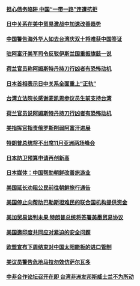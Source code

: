 #### [担心债务陷阱 中国“一带一路”连遭抗拒](../pages/z__yoerrvp/4554558.md) 

#### [日中关系在美中贸易激战中加速改善趋势](../pages/z__yoerrvp/4554375.md) 

#### [中国警告海外华人如去台湾庆双十将难获中国签证](../pages/z__yoerrvp/4554371.md) 

#### [驻阿富汗美军司令反驳伊斯兰国重振旗鼓一说](../pages/z__yoerrvp/4554361.md) 

#### [荷兰官员称阿姆斯特丹持刀行凶者有恐怖动机](../pages/z__yoerrvp/4554358.md) 

#### [日本首相表示日中关系全面重上“正轨”](../pages/z__yoerrvp/4554351.md) 

#### [台湾立法院长感谢麦凯恩参议员生前支持台湾](../pages/z__yoerrvp/4554347.md) 

#### [荷兰官员说阿姆斯特丹持刀行凶者有恐怖动机](../pages/z__yoerrvp/4554027.md) 

#### [美指挥官指责俄罗斯削弱阿富汗进展](../pages/z__yoerrvp/4554025.md) 

#### [特朗普总统将不出席11月亚洲两场峰会](../pages/z__yoerrvp/4553878.md) 

#### [日本防卫预算申请再创新高 ](../pages/z__yoerrvp/4553682.md) 

#### [日本媒体：中国帮助朝鲜改善旅游业](../pages/z__yoerrvp/4553632.md) 

#### [美国延长劝阻公民前往朝鲜旅行通告](../pages/z__yoerrvp/4553619.md) 

#### [美国停止向帮助巴勒斯坦难民的联合国机构提供资金](../pages/z__yoerrvp/4553615.md) 

#### [美加贸易谈判未果 特朗普总统将签署美墨贸易协议](../pages/z__yoerrvp/4553603.md) 

#### [美国邀印度共同应对紧迫的安全问题 ](../pages/z__yoerrvp/4553583.md) 

#### [欧盟宣布下周结束对中国太阳能板的进口管制 ](../pages/z__yoerrvp/4553573.md) 

#### [美议员警告危地马拉勿效仿萨尔瓦多](../pages/z__yoerrvp/4553286.md) 

#### [中非合作论坛召开在即 台湾非洲友邦斯威士兰不为所动](../pages/z__yoerrvp/4553269.md) 

